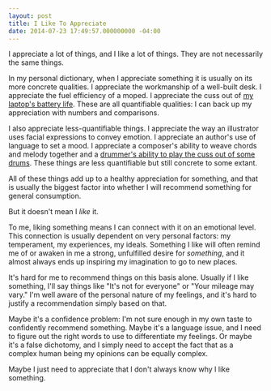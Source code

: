 ```yaml
---
layout: post
title: I Like To Appreciate
date: 2014-07-23 17:49:57.000000000 -04:00
---
```

I appreciate a lot of things, and I like a lot of things. They are not necessarily the same things.

In my personal dictionary, when I appreciate something it is usually on its more concrete qualities. I appreciate the workmanship of a well-built desk. I appreciate the fuel efficiency of a moped. I appreciate the cuss out of [my laptop's battery life][mba]. These are all quantifiable qualities: I can back up my appreciation with numbers and comparisons.

[mba]: http://www.theverge.com/2013/6/17/4436332/macbook-air-review-13-inch-2013

I also appreciate less-quantifiable things. I appreciate the way an illustrator uses facial expressions to convey emotion. I appreciate an author's use of language to set a mood. I appreciate a composer's ability to weave chords and melody together and a [drummer's ability to play the cuss out of some drums][dkdrummer]. These things are less quantifiable but still concrete to some extant.

[dkdrummer]: http://www.youtube.com/watch?v=Robm3i6OCbM

All of these things add up to a healthy appreciation for something, and that is usually the biggest factor into whether I will recommend something for general consumption.

But it doesn't mean I _like_ it.

To me, liking something means I can connect with it on an emotional level. This connection is usually dependent on very personal factors: my temperament, my experiences, my ideals. Something I like will often remind me of or awaken in me a strong, unfulfilled desire for _something_, and it almost always ends up inspiring my imagination to go to new places.

It's hard for me to recommend things on this basis alone. Usually if I like something, I'll say things like "It's not for everyone" or "Your mileage may vary." I'm well aware of the personal nature of my feelings, and it's hard to justify a recommendation simply based on that.

Maybe it's a confidence problem: I'm not sure enough in my own taste to confidently recommend something. Maybe it's a language issue, and I need to figure out the right words to use to differentiate my feelings. Or maybe it's a false dichotomy, and I simply need to accept the fact that as a complex human being my opinions can be equally complex.

Maybe I just need to appreciate that I don't always know why I like something.
